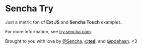 # Sencha Try #

Just a metric ton of __Ext JS__ and __Sencha Touch__ examples.

For more information, see [try.sencha.com](http://try.sencha.com/).

Brought to you with love by [@Sencha](https://twitter.com/#!/sencha), [@__ted__](https://twitter.com/#!/__ted__), and [@pdehaan](https://twitter.com/#!/pdehaan). <3
